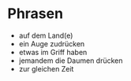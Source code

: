# Phrasen

* auf dem Land(e)
* ein Auge zudrücken
* etwas im Griff haben
* jemandem die Daumen drücken
* zur gleichen Zeit
